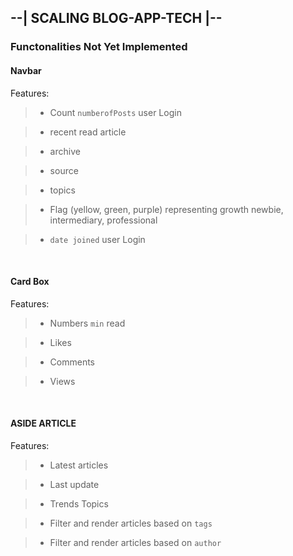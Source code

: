 ## --| SCALING BLOG-APP-TECH |--

### Functonalities Not Yet Implemented

#### Navbar

Features:

> - Count `numberofPosts` user Login

> - recent read article

> - archive

> - source

> - topics

> - Flag (yellow, green, purple) representing growth newbie, intermediary, professional

> - `date joined` user Login

<br/>

#### Card Box

Features:

> - Numbers `min` read

> - Likes

> - Comments

> - Views

<br/>

#### ASIDE ARTICLE

Features:

> - Latest articles

> - Last update

> - Trends Topics

> - Filter and render articles based on `tags`

> - Filter and render articles based on `author`
